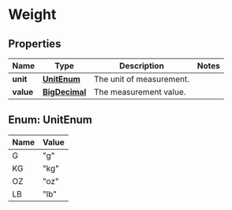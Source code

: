 
# Weight

## Properties
Name | Type | Description | Notes
------------ | ------------- | ------------- | -------------
**unit** | [**UnitEnum**](#UnitEnum) | The unit of measurement. | 
**value** | [**BigDecimal**](BigDecimal.md) | The measurement value. | 


<a name="UnitEnum"></a>
## Enum: UnitEnum
Name | Value
---- | -----
G | &quot;g&quot;
KG | &quot;kg&quot;
OZ | &quot;oz&quot;
LB | &quot;lb&quot;



